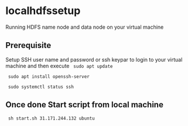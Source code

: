 # localhdfssetup
Running HDFS name node and data node on your virtual machine

## Prerequisite
Setup SSH user name and password or ssh keypar to login to your virtual machine and then execute 
<code> sudo apt update</code>
  
<code> sudo apt install openssh-server </code>

<code> sudo systemctl status ssh</code>

## Once done Start script from local machine


<code> sh start.sh 31.171.244.132 ubuntu</code>
